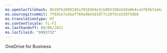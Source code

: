 ```yaml
---
ms.openlocfilehash: 0b18fb1999345a7018364e3cb093198a5dda0b4ca5f83b7a4eac63017b7aa44e
ms.sourcegitcommit: 7f8d1e7a16af769adb43d1877c28fdce53975db8
ms.translationtype: HT
ms.contentlocale: fi-FI
ms.lasthandoff: 08/06/2021
ms.locfileid: "6993732"
---
```

OneDrive for Business